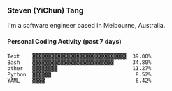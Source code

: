 ### Steven (YiChun) Tang

I'm a software engineer based in Melbourne, Australia.

#### Personal Coding Activity (past 7 days)
```
Text    ▓▓▓▓▓▓▓▓▓▓▓▓▓▓▓▓▓▓▓▓▓▓▓▓▓▓▓▓▓▓  39.00%
Bash    ▓▓▓▓▓▓▓▓▓▓▓▓▓▓▓▓▓▓▓▓▓▓▓▓▓▓      34.80%
other   ▓▓▓▓▓▓▓▓                        11.27%
Python  ▓▓▓▓▓▓                           8.52%
YAML    ▓▓▓▓                             6.42%
```
